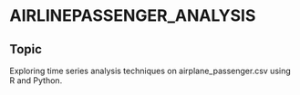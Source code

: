 # AIRLINEPASSENGER_ANALYSIS
## Topic
Exploring time series analysis techniques on airplane_passenger.csv
using R and Python.

